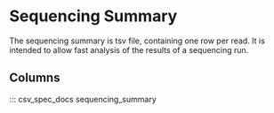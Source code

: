 Sequencing Summary
==================

The sequencing summary is tsv file, containing one row per read. It is intended to allow fast analysis of the results of a sequencing run.

Columns
-------

::: csv_spec_docs sequencing_summary
